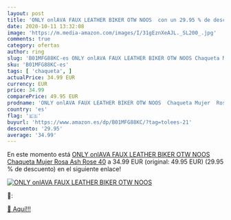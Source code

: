 ```yaml
---
layout: post
title: 'ONLY onlAVA FAUX LEATHER BIKER OTW NOOS  con un 29.95 % de descuento'
date: 2020-10-11 13:32:08
image: 'https://m.media-amazon.com/images/I/31gEznXeAJL._SL200_.jpg'
comments: true
category: ofertas
author: ring
slug: 'B01MFG88KC-es ONLY onlAVA FAUX LEATHER BIKER OTW NOOS Chaqueta Mujer...'
sku: 'B01MFG88KC-es'
tags: [ 'chaqueta', ]
actualPrice: 34.99 EUR
currency: EUR
price: 34.99
comparePrice: 49.95 EUR
prodname: 'ONLY onlAVA FAUX LEATHER BIKER OTW NOOS  Chaqueta Mujer  Rosa  Ash Rose   40'
country: 'es'
flag: '🇪🇸'
buyurl: 'https://www.amazon.es/dp/B01MFG88KC/?tag=tolees-21'
descuento: '29.95'
average: '34.99'
---
```


En este momento está [ONLY onlAVA FAUX LEATHER BIKER OTW NOOS  Chaqueta Mujer  Rosa  Ash Rose   40](https://www.amazon.es/dp/B01MFG88KC/?tag=tolees-21) a 34.99 EUR (original: 49.95 EUR) (29.95 %  de descuento) en el siguiente enlace!

[![ONLY onlAVA FAUX LEATHER BIKER OTW NOOS ](https://m.media-amazon.com/images/I/31gEznXeAJL._SL200_.jpg)](https://www.amazon.es/dp/B01MFG88KC/?tag=tolees-21)

🔎:


[🛒 Aquí!!!](https://www.amazon.es/dp/B01MFG88KC/?tag=tolees-21)
